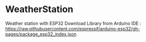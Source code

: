 # WeatherStation
 Weather station with ESP32
 Download Library from Arduino IDE : https://raw.githubusercontent.com/espressif/arduino-esp32/gh-pages/package_esp32_index.json